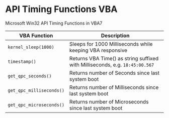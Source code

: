 # API Timing Functions VBA
Microsoft Win32 API Timing Functions in VBA7


| VBA Function                         | Description                                                                                                   |
| ------------------------------------ | --------------------------------------------------------------------------------------------------------------|
| `kernel_sleep(1000)`                 | Sleeps for 1000 Milliseconds while keeping VBA responsive                                                     |
| `timestamp()`                        | Returns VBA Time() as string suffixed with Milliseconds, e.g. `18:45:00.567`                                  |
| `get_qpc_seconds()`                  | Returns number of Seconds since last system boot                                                              | 
| `get_qpc_milliseconds()`             | Returns number of Milliseconds since last system boot                                                         |
| `get_qpc_microseconds()`             | Returns number of Microseconds since last system boot                                                         |
